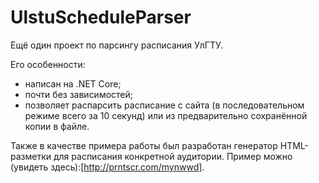 # UlstuScheduleParser
Ещё один проект по парсингу расписания УлГТУ.

Его особенности:
- написан на .NET Core;
- почти без зависимостей;
- позволяет распарсить расписание с сайта (в последовательном режиме всего за 10 секунд) или из предварительно сохранённой копии в файле.

Также в качестве примера работы был разработан генератор HTML-разметки для расписания конкретной аудитории.
Пример можно (увидеть здесь):[http://prntscr.com/mynwwd].
